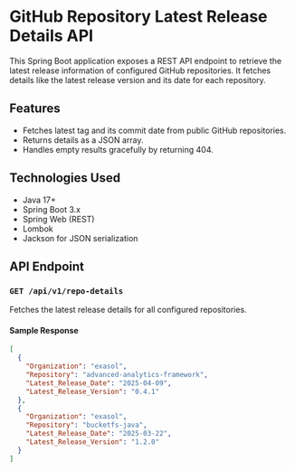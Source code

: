 # GitHub Repository Latest Release Details API

This Spring Boot application exposes a REST API endpoint to retrieve the latest release information of configured GitHub repositories. It fetches details like the latest release version and its date for each repository.

## Features

- Fetches latest tag and its commit date from public GitHub repositories.
- Returns details as a JSON array.
- Handles empty results gracefully by returning 404.

## Technologies Used

- Java 17+
- Spring Boot 3.x
- Spring Web (REST)
- Lombok
- Jackson for JSON serialization

## API Endpoint

### `GET /api/v1/repo-details`

Fetches the latest release details for all configured repositories.

#### Sample Response

```json
[
  {
    "Organization": "exasol",
    "Repository": "advanced-analytics-framework",
    "Latest_Release_Date": "2025-04-09",
    "Latest_Release_Version": "0.4.1"
  },
  {
    "Organization": "exasol",
    "Repository": "bucketfs-java",
    "Latest_Release_Date": "2025-03-22",
    "Latest_Release_Version": "1.2.0"
  }
]
